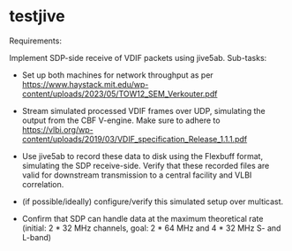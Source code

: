# testjive

Requirements:

Implement SDP-side receive of VDIF packets using jive5ab. Sub-tasks:

- Set up both machines for network throughput as per https://www.haystack.mit.edu/wp-content/uploads/2023/05/TOW12_SEM_Verkouter.pdf

- Stream simulated processed VDIF frames over UDP, simulating the output from the CBF V-engine. Make sure to adhere to https://vlbi.org/wp-content/uploads/2019/03/VDIF_specification_Release_1.1.1.pdf 

- Use jive5ab to record these data to disk using the Flexbuff format, simulating the SDP receive-side. Verify that these recorded files are valid for downstream transmission to a central facility and VLBI correlation.

- (if possible/ideally) configure/verify this simulated setup over multicast.

- Confirm that SDP can handle data at the maximum theoretical rate (initial: 2 * 32 MHz channels, goal: 2 * 64 MHz and 4 * 32 MHz S- and L-band)
